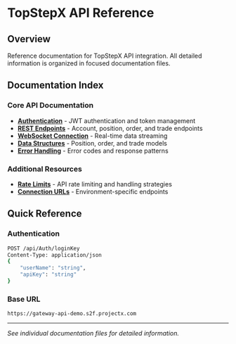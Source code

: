 # TopStepX API Reference

## Overview
Reference documentation for TopStepX API integration. All detailed information is organized in focused documentation files.

## Documentation Index

### Core API Documentation
- **[Authentication](docs/API_AUTHENTICATION.md)** - JWT authentication and token management
- **[REST Endpoints](docs/API_ENDPOINTS.md)** - Account, position, order, and trade endpoints
- **[WebSocket Connection](docs/WEBSOCKET_CONNECTION.md)** - Real-time data streaming
- **[Data Structures](docs/DATA_STRUCTURES.md)** - Position, order, and trade models
- **[Error Handling](docs/API_ERROR_HANDLING.md)** - Error codes and response patterns

### Additional Resources
- **[Rate Limits](docs/API_RATE_LIMITS.md)** - API rate limiting and handling strategies
- **[Connection URLs](docs/CONNECTION_URLS.md)** - Environment-specific endpoints

## Quick Reference

### Authentication
```bash
POST /api/Auth/loginKey
Content-Type: application/json
{
    "userName": "string",
    "apiKey": "string"
}
```

### Base URL
`https://gateway-api-demo.s2f.projectx.com`

---
*See individual documentation files for detailed information.*

